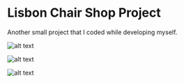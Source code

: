 # Lisbon Chair Shop Project

Another small project that I coded while developing myself.

![alt text](https://github.com/mrfiratatalay/myFirstProject/blob/main/Screenshot%202022-12-13%20012611.png "first screen")

![alt text](https://github.com/mrfiratatalay/myFirstProject/blob/main/Screenshot%202022-12-13%20015056.png "second screen")

![alt text](https://github.com/mrfiratatalay/myFirstProject/blob/main/Screenshot%202022-12-13%20015140.png "third screen")
